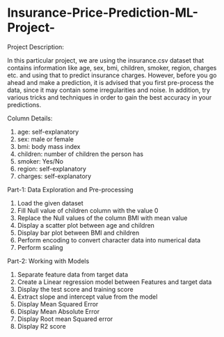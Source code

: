 # Insurance-Price-Prediction-ML-Project-
Project Description:

In this particular project, we are using the insurance.csv dataset that contains information like age, sex, bmi, children, smoker, region, charges etc. and using that to predict insurance charges. 
However, before you go ahead and make a prediction, it is advised that you first pre-process the data, since it may contain some irregularities and noise. 
In addition, try various tricks and techniques in order to gain the best accuracy in your predictions.

Column Details:

1. age: self-explanatory
2. sex: male or female 
3. bmi: body mass index 
4. children: number of children the person has 
5. smoker: Yes/No 
6. region: self-explanatory
7. charges: self-explanatory

Part-1: Data Exploration and Pre-processing

1) Load the given dataset 
2) Fill Null value of children column with the value 0 
3) Replace the Null values of the column BMI with mean value 
4) Display a scatter plot between age and children
5) Display bar plot between BMI and children 
6) Perform encoding to convert character data into numerical data 
7) Perform scaling

Part-2: Working with Models

1) Separate feature data from target data 
2) Create a Linear regression model between Features and target data
3) Display the test score and training score
4) Extract slope and intercept value from the model 
5) Display Mean Squared Error 
6) Display Mean Absolute Error 
7) Display Root mean Squared error 
8) Display R2 score
